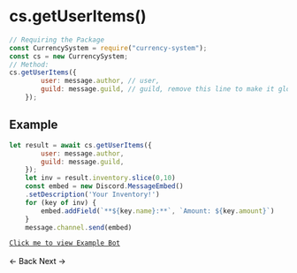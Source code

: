 # cs.getUserItems()
```js
// Requiring the Package
const CurrencySystem = require("currency-system");
const cs = new CurrencySystem;
// Method:
cs.getUserItems({
        user: message.author, // user,
        guild: message.guild, // guild, remove this line to make it global
    });
```
## Example
```js
let result = await cs.getUserItems({
        user: message.author,
        guild: message.guild,
    });
    let inv = result.inventory.slice(0,10)
    const embed = new Discord.MessageEmbed()
    .setDescription('Your Inventory!')
    for (key of inv) {
        embed.addField(`**${key.name}:**`, `Amount: ${key.amount}`)
    }
    message.channel.send(embed)
```
[`Click me to view Example Bot`](https://github.com/BIntelligent/currency-system/tree/main/ExampleBot) <br><br>
<a href="https://bintelligent.github.io/currency-system/examples/beg" class="button"><- Back</a>
<a href="https://bintelligent.github.io/currency-system/examples/getShopItems" class="button">Next -></a> <br><br><br>
<style>
.button {
    -webkit-appearance: button;
    -moz-appearance: button;
    appearance: button;
    text-align: center;
    text-decoration: none;
    color: initial;
}
 </style>
